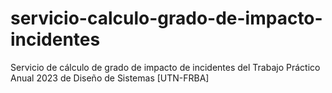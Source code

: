 # servicio-calculo-grado-de-impacto-incidentes
Servicio de cálculo de grado de impacto de incidentes del Trabajo Práctico Anual 2023 de Diseño de Sistemas [UTN-FRBA]
